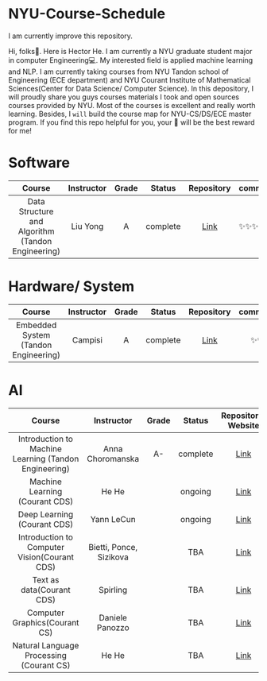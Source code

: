 # NYU-Course-Schedule
 I am currently improve this repository.
 
 Hi, folks👋. Here is Hector He. I am currently a NYU graduate student major in computer Engineering💻. My interested field is applied machine learning and NLP.
 I am currently taking courses from NYU Tandon school of Engineering (ECE department) and NYU Courant Institute of Mathematical Sciences(Center for Data Science/ Computer Science).
 In this depository, I will proudly share you guys courses materials I took and open sources courses provided by NYU. Most of the courses is excellent and really worth learning.
 Besides, I `will` build the course map for NYU-CS/DS/ECE master program. 
 If you find this repo helpful for you, your 🌟 will be the best reward for me!

# Software

|                  Course                  | Instructor | Grade |  Status  |                Repository                | comment |
| :--------------------------------------: | :--------: | :---: | :------: | :--------------------------------------: | ------- |
| Data Structure and Algorithm (Tandon Engineering) |  Liu Yong  |   A   | complete | [Link](https://github.com/HectorHHZ/DSA) | ✨✨✨✨✨   |



# Hardware/ System

|                Course                | Instructor | Grade |  Status  |                Repository                | comment |
| :----------------------------------: | :--------: | :---: | :------: | :--------------------------------------: | :-----: |
| Embedded System (Tandon Engineering) |  Campisi   |   A   | complete | [Link](https://github.com/HectorHHZ/RTES_embedded_Challenge) |   ✨✨    |



# AI

|                  Course                  |       Instructor        | Grade |  Status  |           Repository/ Website            | comment |
| :--------------------------------------: | :---------------------: | :---: | :------: | :--------------------------------------: | :-----: |
| Introduction to Machine Learning (Tandon Engineering) |    Anna Choromanska     |  A-   | complete | [Link](https://github.com/HectorHHZ/Intro-to-ML) |  ✨✨✨✨   |
|      Machine Learning (Courant CDS)      |          He He          |       | ongoing  | [Link](https://nyu-ds1003.github.io/spring2021/#home) |  ✨✨✨✨✨  |
|       Deep Learning (Courant CDS)        |       Yann LeCun        |       | ongoing  | [Link](https://cds.nyu.edu/deep-learning/) |  ✨✨✨✨✨  |
| Introduction to Computer Vision(Courant CDS) | Bietti, Ponce, Sizikova |       |   TBA    | [Link](https://mtrager.github.io/introCV-fall2019/) |         |
|        Text as data(Courant CDS)         |        Spirling         |       |   TBA    | [Link](https://github.com/ArthurSpirling/text-as-data-class-spring2021) |         |
|      Computer Graphics(Courant CS)       |     Daniele Panozzo     |       |   TBA    | [Link](https://github.com/danielepanozzo/cg) |         |
| Natural Language Processing (Courant CS) |          He He          |       |   TBA    | [Link](https://hhexiy.github.io/nlp/2021/schedule.html) |         |





